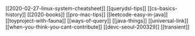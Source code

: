 [[2020-02-27-linux-system-cheatsheet]]
[[querydsl-tips]]
[[cs-basics-history]]
[[2020-books]]
[[pro-mac-tips]]
[[leetcode-easy-in-java]]
[[toyproject-with-fauna]]
[[ways-of-query]]
[[java-things]]
[[universal-link]]
[[when-you-think-you-cant-contribute]]
[[devc-seoul-200329]]
[[transient]]


